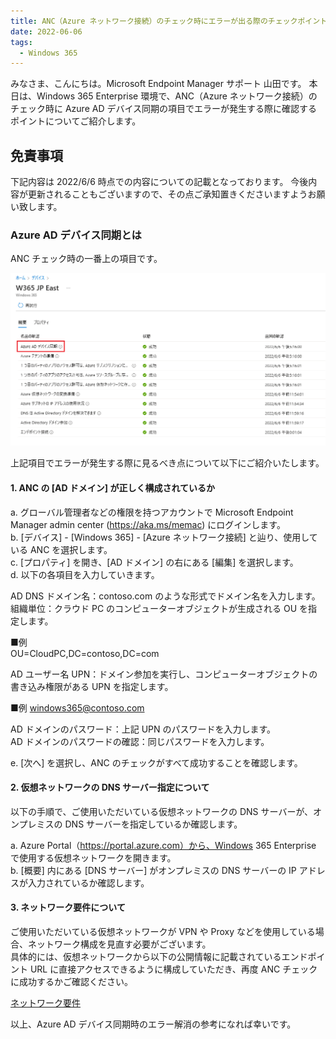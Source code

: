 ```yaml
---
title: ANC（Azure ネットワーク接続）のチェック時にエラーが出る際のチェックポイント（Azure AD デバイス同期編）
date: 2022-06-06
tags:
  - Windows 365
---
```


みなさま、こんにちは。Microsoft Endpoint Manager サポート 山田です。
本日は、Windows 365 Enterprise 環境で、ANC（Azure ネットワーク接続）のチェック時に Azure AD デバイス同期の項目でエラーが発生する際に確認するポイントについてご紹介します。  

## 免責事項

下記内容は 2022/6/6 時点での内容についての記載となっております。
今後内容が更新されることもございますので、その点ご承知置きくださいますようお願い致します。  
  
### Azure AD デバイス同期とは  
ANC チェック時の一番上の項目です。  

![](./2022-06-06_01/2022-06-06-17-50-13.png)  
  
上記項目でエラーが発生する際に見るべき点について以下にご紹介いたします。  

#### 1. ANC の [AD ドメイン] が正しく構成されているか  

a. グローバル管理者などの権限を持つアカウントで Microsoft Endpoint Manager admin center (https://aka.ms/memac) にログインします。  
b. [デバイス] - [Windows 365] - [Azure ネットワーク接続] と辿り、使用している ANC を選択します。  
c. [プロパティ] を開き、[AD ドメイン] の右にある [編集] を選択します。  
d. 以下の各項目を入力していきます。  
  
AD DNS ドメイン名：contoso.com のような形式でドメイン名を入力します。  
組織単位：クラウド PC のコンピューターオブジェクトが生成される OU を指定します。  

■例  
OU=CloudPC,DC=contoso,DC=com  

AD ユーザー名 UPN：ドメイン参加を実行し、コンピューターオブジェクトの書き込み権限がある UPN を指定します。  
  
■例
windows365@contoso.com  

AD ドメインのパスワード：上記 UPN のパスワードを入力します。  
AD ドメインのパスワードの確認：同じパスワードを入力します。  
  
e. [次へ] を選択し、ANC のチェックがすべて成功することを確認します。  
  
#### 2. 仮想ネットワークの DNS サーバー指定について  
以下の手順で、ご使用いただいている仮想ネットワークの DNS サーバーが、オンプレミスの DNS サーバーを指定しているか確認します。  

a. Azure Portal（https://portal.azure.com）から、Windows 365 Enterprise で使用する仮想ネットワークを開きます。  
b. [概要] 内にある [DNS サーバー] がオンプレミスの DNS サーバーの IP アドレスが入力されているか確認します。  
  
#### 3. ネットワーク要件について  
ご使用いただいている仮想ネットワークが VPN や Proxy などを使用している場合、ネットワーク構成を見直す必要がございます。  
具体的には、仮想ネットワークから以下の公開情報に記載されているエンドポイント URL に直接アクセスできるように構成していただき、再度 ANC チェックに成功するかご確認ください。  
  
[ネットワーク要件](https://docs.microsoft.com/ja-jp/windows-365/enterprise/requirements-network#allow-network-connectivity)  
  

以上、Azure AD デバイス同期時のエラー解消の参考になれば幸いです。